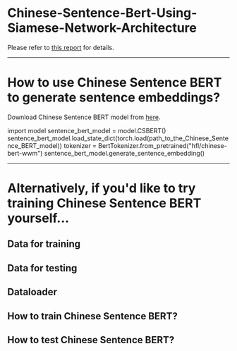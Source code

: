 # Chinese-Sentence-Bert-Using-Siamese-Network-Architecture

Please refer to [this report](https://drive.google.com/file/d/1VIoPOra21WvKlv8C4Ehp7kX2JxkGbwwI/view?usp=sharing) for details.

-----------------------------------------------------------
# How to use Chinese Sentence BERT to generate sentence embeddings?

Download Chinese Sentence BERT model from [here](https://drive.google.com/file/d/1ctyI2eRZVDXKRSCuiEsmFVT5Onrr81ZX/view?usp=sharing).

import model
sentence_bert_model = model.CSBERT()
sentence_bert_model.load_state_dict(torch.load(path_to_the_Chinese_Sentence_BERT_model))
tokenizer = BertTokenizer.from_pretrained("hfl/chinese-bert-wwm")
sentence_bert_model.generate_sentence_embedding()

------------------------------------------------------------
# Alternatively, if you'd like to try training Chinese Sentence BERT yourself...
## Data for training

## Data for testing

## Dataloader

## How to train Chinese Sentence BERT?

## How to test Chinese Sentence BERT?
